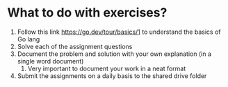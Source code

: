# What to do with exercises?

1. Follow this link https://go.dev/tour/basics/1 to understand the basics of Go lang
1. Solve each of the assignment questions
1. Document the problem and solution with your own explanation (in a single word document)
    1. Very important to document your work in a neat format
1. Submit the assignments on a daily basis to the shared drive folder
